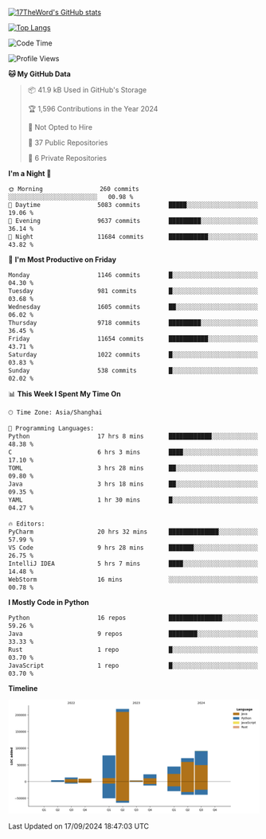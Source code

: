 [![17TheWord's GitHub stats](https://github-readme-stats.vercel.app/api?username=17TheWord&count_private=true&show_icons=true)](https://github.com/anuraghazra/github-readme-stats)

[![Top Langs](https://github-readme-stats.vercel.app/api/top-langs/?username=17TheWord&layout=compact&hide=html)](https://github.com/anuraghazra/github-readme-stats)


<!--START_SECTION:waka-->
![Code Time](http://img.shields.io/badge/Code%20Time-418%20hrs%2017%20mins-blue)

![Profile Views](http://img.shields.io/badge/Profile%20Views-0-blue)

**🐱 My GitHub Data** 

> 📦 41.9 kB Used in GitHub's Storage 
 > 
> 🏆 1,596 Contributions in the Year 2024
 > 
> 🚫 Not Opted to Hire
 > 
> 📜 37 Public Repositories 
 > 
> 🔑 6 Private Repositories 
 > 
**I'm a Night 🦉** 

```text
🌞 Morning                260 commits         ░░░░░░░░░░░░░░░░░░░░░░░░░   00.98 % 
🌆 Daytime                5083 commits        █████░░░░░░░░░░░░░░░░░░░░   19.06 % 
🌃 Evening                9637 commits        █████████░░░░░░░░░░░░░░░░   36.14 % 
🌙 Night                  11684 commits       ███████████░░░░░░░░░░░░░░   43.82 % 
```
📅 **I'm Most Productive on Friday** 

```text
Monday                   1146 commits        █░░░░░░░░░░░░░░░░░░░░░░░░   04.30 % 
Tuesday                  981 commits         █░░░░░░░░░░░░░░░░░░░░░░░░   03.68 % 
Wednesday                1605 commits        ██░░░░░░░░░░░░░░░░░░░░░░░   06.02 % 
Thursday                 9718 commits        █████████░░░░░░░░░░░░░░░░   36.45 % 
Friday                   11654 commits       ███████████░░░░░░░░░░░░░░   43.71 % 
Saturday                 1022 commits        █░░░░░░░░░░░░░░░░░░░░░░░░   03.83 % 
Sunday                   538 commits         █░░░░░░░░░░░░░░░░░░░░░░░░   02.02 % 
```


📊 **This Week I Spent My Time On** 

```text
🕑︎ Time Zone: Asia/Shanghai

💬 Programming Languages: 
Python                   17 hrs 8 mins       ████████████░░░░░░░░░░░░░   48.38 % 
C                        6 hrs 3 mins        ████░░░░░░░░░░░░░░░░░░░░░   17.10 % 
TOML                     3 hrs 28 mins       ██░░░░░░░░░░░░░░░░░░░░░░░   09.80 % 
Java                     3 hrs 18 mins       ██░░░░░░░░░░░░░░░░░░░░░░░   09.35 % 
YAML                     1 hr 30 mins        █░░░░░░░░░░░░░░░░░░░░░░░░   04.27 % 

🔥 Editors: 
PyCharm                  20 hrs 32 mins      ██████████████░░░░░░░░░░░   57.99 % 
VS Code                  9 hrs 28 mins       ███████░░░░░░░░░░░░░░░░░░   26.75 % 
IntelliJ IDEA            5 hrs 7 mins        ████░░░░░░░░░░░░░░░░░░░░░   14.48 % 
WebStorm                 16 mins             ░░░░░░░░░░░░░░░░░░░░░░░░░   00.78 % 
```

**I Mostly Code in Python** 

```text
Python                   16 repos            ███████████████░░░░░░░░░░   59.26 % 
Java                     9 repos             ████████░░░░░░░░░░░░░░░░░   33.33 % 
Rust                     1 repo              █░░░░░░░░░░░░░░░░░░░░░░░░   03.70 % 
JavaScript               1 repo              █░░░░░░░░░░░░░░░░░░░░░░░░   03.70 % 
```



**Timeline**

![Lines of Code chart](https://raw.githubusercontent.com/17TheWord/17TheWord/main/assets/bar_graph.png)


 Last Updated on 17/09/2024 18:47:03 UTC
<!--END_SECTION:waka-->
